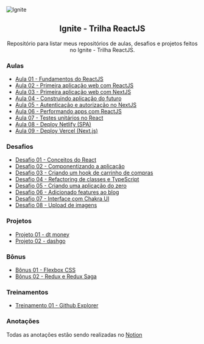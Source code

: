<img alt="Ignite" src="https://i.imgur.com/eCVyxxy.png">
<h2 align="center">
  Ignite - Trilha ReactJS
</h2>
<p align="center">
Repositório para listar meus repositórios de aulas, desafios e projetos feitos no Ignite - Trilha ReactJS.
</p>

### Aulas

- [Aula 01 - Fundamentos do ReactJS](https://github.com/helton-quintans/aula01-trilha-reactjs)
- [Aula 02 - Primeira aplicação web com ReactJS](https://github.com/helton-quintans/aula02-trilha-reactjs)
- [Aula 03 - Primeira aplicação web com NextJS](https://github.com/matheuslanduci/aula03-trilha-react)
- [Aula 04 - Construindo aplicação do futuro](https://github.com/matheuslanduci/aula04-trilha-react)
- [Aula 05 - Autenticação e autorização no NextJS](https://github.com/matheuslanduci/aula05-trilha-react)
- [Aula 06 - Performando apps com ReactJS](https://github.com/matheuslanduci/aula06-trilha-react)
- [Aula 07 - Testes unitários no React](https://github.com/matheuslanduci/aula07-trilha-react)
- [Aula 08 - Deploy Netlify (SPA)](https://github.com/matheuslanduci/aula08-trilha-react)
- [Aula 09 - Deploy Vercel (Next.js)](https://github.com/matheuslanduci/aula09-trilha-react)

### Desafios

- [Desafio 01 - Conceitos do React](https://github.com/helton-quintans/desafio01-trilha-react)
- [Desafio 02 - Componentizando a aplicação](https://github.com/helton-quintans/desafio02-trilha-react)
- [Desafio 03 - Criando um hook de carrinho de compras](https://github.com/matheuslanduci/desafio03-trilha-react)
- [Desafio 04 - Refactoring de classes e TypeScript](https://github.com/matheuslanduci/desafio04-trilha-react)
- [Desafio 05 - Criando uma aplicação do zero](https://github.com/matheuslanduci/desafio05-trilha-react)
- [Desafio 06 - Adicionado features ao blog](https://github.com/matheuslanduci/desafio06-trilha-react)
- [Desafio 07 - Interface com Chakra UI](https://github.com/matheuslanduci/desafio07-trilha-react)
- [Desafio 08 - Upload de imagens](https://github.com/matheuslanduci/desafio08-trilha-react)

### Projetos

- [Projeto 01 - dt money](https://github.com/matheuslanduci/dt-money)
- [Projeto 02 - dashgo](https://github.com/matheuslanduci/dashgo)

### Bônus 

- [Bônus 01 - Flexbox CSS](https://github.com/matheuslanduci/bonus01-trilha-react)
- [Bônus 02 - Redux e Redux Saga](https://github.com/matheuslanduci/bonus02-trilha-react)

### Treinamentos

- [Treinamento 01 - Github Explorer](https://github.com/matheuslanduci/github-explorer)

### Anotações
Todas as anotações estão sendo realizadas no [Notion](https://www.notion.so/Ignite-7e09c1f1455a4191bc52b908232859bd)
